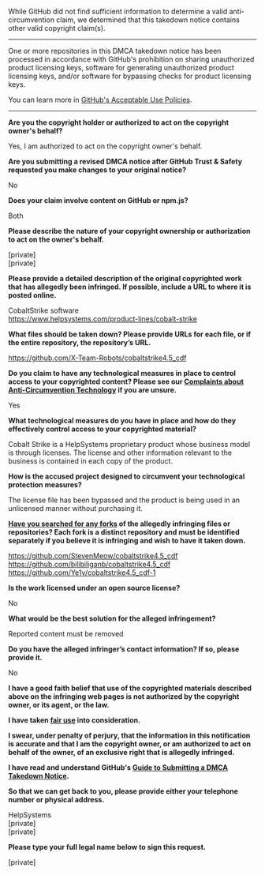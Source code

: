 While GitHub did not find sufficient information to determine a valid anti-circumvention claim, we determined that this takedown notice contains other valid copyright claim(s).

---

One or more repositories in this DMCA takedown notice has been processed in accordance with GitHub's prohibition on sharing unauthorized product licensing keys, software for generating unauthorized product licensing keys, and/or software for bypassing checks for product licensing keys.

You can learn more in [GitHub's Acceptable Use Policies](https://docs.github.com/en/github/site-policy/github-acceptable-use-policies).

---

**Are you the copyright holder or authorized to act on the copyright owner's behalf?**

Yes, I am authorized to act on the copyright owner's behalf.

**Are you submitting a revised DMCA notice after GitHub Trust & Safety requested you make changes to your original notice?**

No

**Does your claim involve content on GitHub or npm.js?**

Both

**Please describe the nature of your copyright ownership or authorization to act on the owner's behalf.**

[private]  
[private]  

**Please provide a detailed description of the original copyrighted work that has allegedly been infringed. If possible, include a URL to where it is posted online.**

CobaltStrike software  
https://www.helpsystems.com/product-lines/cobalt-strike  

**What files should be taken down? Please provide URLs for each file, or if the entire repository, the repository’s URL.**

https://github.com/X-Team-Robots/cobaltstrike4.5_cdf

**Do you claim to have any technological measures in place to control access to your copyrighted content? Please see our <a href="https://docs.github.com/articles/guide-to-submitting-a-dmca-takedown-notice#complaints-about-anti-circumvention-technology">Complaints about Anti-Circumvention Technology</a> if you are unsure.**

Yes

**What technological measures do you have in place and how do they effectively control access to your copyrighted material?**

Cobalt Strike is a HelpSystems proprietary product whose business model is through licenses. The license and other information relevant to the business is contained in each copy of the product.

**How is the accused project designed to circumvent your technological protection measures?**

The license file has been bypassed and the product is being used in an unlicensed manner without purchasing it.

**<a href="https://docs.github.com/articles/dmca-takedown-policy#b-what-about-forks-or-whats-a-fork">Have you searched for any forks</a> of the allegedly infringing files or repositories? Each fork is a distinct repository and must be identified separately if you believe it is infringing and wish to have it taken down.**

https://github.com/StevenMeow/cobaltstrike4.5_cdf  
https://github.com/bilibiliganb/cobaltstrike4.5_cdf  
https://github.com/Ye1v/cobaltstrike4.5_cdf-1

**Is the work licensed under an open source license?**

No

**What would be the best solution for the alleged infringement?**

Reported content must be removed

**Do you have the alleged infringer’s contact information? If so, please provide it.**

No

**I have a good faith belief that use of the copyrighted materials described above on the infringing web pages is not authorized by the copyright owner, or its agent, or the law.**

**I have taken <a href="https://www.lumendatabase.org/topics/22">fair use</a> into consideration.**

**I swear, under penalty of perjury, that the information in this notification is accurate and that I am the copyright owner, or am authorized to act on behalf of the owner, of an exclusive right that is allegedly infringed.**

**I have read and understand GitHub's <a href="https://docs.github.com/articles/guide-to-submitting-a-dmca-takedown-notice/">Guide to Submitting a DMCA Takedown Notice</a>.**

**So that we can get back to you, please provide either your telephone number or physical address.**

HelpSystems  
[private]  
[private]  

**Please type your full legal name below to sign this request.**

[private]  
